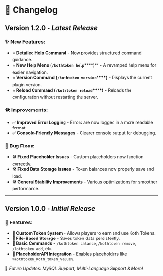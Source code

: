 

# 📜 Changelog

## **Version 1.2.0** - *Latest Release*

### ✨ New Features:

- ⭐ **Detailed Help Command** - Now provides structured command guidance.
- ⭐ **New Help Menu** (********`/kothtoken help`********\*\*\*\*)** - A revamped help menu for easier navigation.
- ⭐ **Version Command (********`/kothtoken version`********\*\*\*\*)** - Displays the current plugin version.
- ⭐ **Reload Command (********`/kothtoken reload`********\*\*\*\*)** - Reloads the configuration without restarting the server.

### 🛠 Improvements:

- ✅ **Improved Error Logging** - Errors are now logged in a more readable format.
- ✅ **Console-Friendly Messages** - Clearer console output for debugging.

### 🐞 Bug Fixes:

- 🛠 **Fixed Placeholder Issues** - Custom placeholders now function correctly.
- 🛠 **Fixed Data Storage Issues** - Token balances now properly save and load.
- 🛠 **General Stability Improvements** - Various optimizations for smoother performance.

---

## **Version 1.0.0** - *Initial Release*

### 🔹 Features:

- 🎉 **Custom Token System** - Allows players to earn and use Koth Tokens.
- 🎉 **File-Based Storage** - Saves token data persistently.
- 🎉 **Basic Commands** - `/kothtoken balance`, `/kothtoken remove`, `/kothtoken add`, etc.
- 🎉 **PlaceholderAPI Integration** - Enables placeholders like `%kothtoken_koth_token_value%`.

🚀 *Future Updates: MySQL Support, Multi-Language Support & More!*

